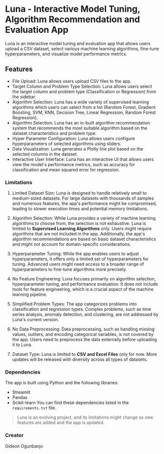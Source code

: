 # Luna - Interactive Model Tuning, Algorithm Recommendation and Evaluation App

Luna is an interactive model tuning and evaluation app that allows users upload a CSV dataset, select various machine learning algorithms, fine-tune hyperparameters, and visualize model performance metrics.
## Features
- File Upload: Luna allows users upload CSV files to the app.
- Target Column and Problem Type Selection: Luna allows users select the target column and problem type (Classification or Regression) from the sidebar.
- Algorithm Selection: Luna has a wide variety of supervised learning algorithms which users can select from a list (Random Forest, Gradient Boosting, SVM, KNN, Decision Tree, Linear Regression, Random Forest Regression).
- Algorithm Selection: Luna has an in-built algorithm recommendation system that recommends the most suitable algorithm based on the dataset characteristics and problem type.
- Hyper Parameter Configuration: Luna allows users configure hyperparameters of selected algorithms using sliders.
- Data Visualization: Luna generates a Plotly line plot based on the selected columns in the dataset.
- Interactive User Interface: Luna has an interactive UI that allows users view the model's performance metrics, such as accuracy for classification and mean squared error for regression.

### Limitations
1. Limited Dataset Size: Luna is designed to handle relatively small to medium-sized datasets. For large datasets with thousands of samples and numerous features, the app's performance might be compromised, leading to slower execution times and potential memory limitations.

2. Algorithm Selection: While Luna provides a variety of machine learning algorithms to choose from, the selection is not exhaustive. Luna is limited to **Supervised Learning Algorithms** only. Users might require algorithms that are not included in the app. Additionally, the app's algorithm recommendations are based on basic dataset characteristics and might not account for domain-specific considerations.

3. Hyperparameter Tuning: While the app enables users to adjust hyperparameters, it offers only a limited set of hyperparameters for tuning. Advanced users might need access to a broader range of hyperparameters to fine-tune algorithms more precisely.

4. No Feature Engineering: Luna focuses primarily on algorithm selection, hyperparameter tuning, and performance evaluation. It does not include tools for feature engineering, which is a crucial aspect of the machine learning pipeline.

5. Simplified Problem Types: The app categorizes problems into classification and regression types. Complex problems, such as time series analysis, anomaly detection, and clustering, are not addressed by Luna's current version.

6. No Data Preprocessing: Data preprocessing, such as handling missing values, outliers, and encoding categorical variables, is not covered by the app. Users need to preprocess the data externally before uploading it to Luna.

7. Dataset Type: Luna is limited to **CSV and Excel Files** only for now. More updates will be released with diversity across all types of datasets.

### Dependencies
The app is built using Python and the following libraries:

- Streamlit
- Pandas
- Scikit-learn
You can find these dependencies listed in the `requirements.txt` file.

> Luna is an evolving project, and its limitations might change as new features are added and the app is updated.
### Creator
Gideon Ogunbanjo